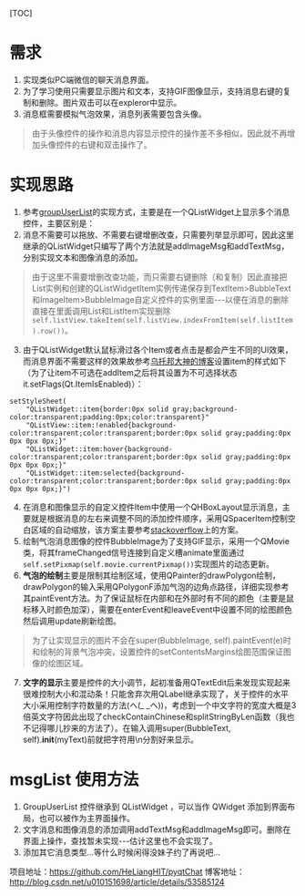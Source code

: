 [TOC]


# 需求
1. 实现类似PC端微信的聊天消息界面。
2. 为了学习使用只需要显示图片和文本，支持GIF图像显示，支持消息右键的复制和删除。图片双击可以在expleror中显示。
3. 消息框需要模拟气泡效果，消息列表需要包含头像。

> 由于头像控件的操作和消息内容显示控件的操作差不多相似，因此就不再增加头像控件的右键和双击操作了。


# 实现思路
1. 参考[groupUserList](https://github.com/HeLiangHIT/pyqtChat)的实现方式，主要是在一个QListWidget上显示多个消息控件，主要区别是：
2. 消息不需要可以拖放、不需要右键增删改查，只需要列举显示即可，因此这里继承的QListWidget只编写了两个方法就是addImageMsg和addTextMsg，分别实现文本和图像消息的添加。
> 由于这里不需要增删改查功能，而只需要右键删除（和复制）因此直接把List实例和创建的QListWidgetItem实例传递保存到TextItem>BubbleText和ImageItem>BubbleImage自定义控件的实例里面---以便在消息的删除直接在里面调用List和ListItem实现删除`self.listView.takeItem(self.listView.indexFromItem(self.listItem).row())`。
3. 由于QListWidget默认鼠标滑过各个Item或者点击是都会产生不同的UI效果，而消息界面不需要这样的效果故参考[乌托邦大神的博客](http://blog.csdn.net/taiyang1987912/article/details/40979309)设置item的样式如下（为了让item不可选在addItem之后将其设置为不可选择状态it.setFlags(Qt.ItemIsEnabled)）：
```
setStyleSheet(
    "QListWidget::item{border:0px solid gray;background-color:transparent;padding:0px;color:transparent}"  
    "QListView::item:!enabled{background-color:transparent;color:transparent;border:0px solid gray;padding:0px 0px 0px 0px;}"  
    "QListWidget::item:hover{background-color:transparent;color:transparent;border:0px solid gray;padding:0px 0px 0px 0px;}"  
    "QListWidget::item:selected{background-color:transparent;color:transparent;border:0px solid gray;padding:0px 0px 0px 0px;}")
```
4. 在消息和图像显示的自定义控件Item中使用一个QHBoxLayout显示消息，主要就是根据消息的左右来调整不同的添加控件顺序，采用QSpacerItem控制空白区域的自动缩放，该方案主要参考[stackoverflow](http://stackoverflow.com/questions/18047427/pyqt-sms-bubble-widget)上的方案。
5. 绘制气泡消息图像的控件BubbleImage为了支持GIF显示，采用一个QMovie类，将其frameChanged信号连接到自定义槽animate里面通过`self.setPixmap(self.movie.currentPixmap())`实现图片的动态更新。
6. **气泡的绘制**主要是限制其绘制区域，使用QPainter的drawPolygon绘制，drawPolygon的输入采用QPolygonF添加气泡的边角点路径，详细实现参考其paintEvent方法。为了保证鼠标在内部和在外部时有不同的颜色（主要是鼠标移入时颜色加深），需要在enterEvent和leaveEvent中设置不同的绘图颜色然后调用update刷新绘图。
> 为了让实现显示的图片不会在super(BubbleImage, self).paintEvent(e)时和绘制的背景气泡冲突，设置控件的setContentsMargins绘图范围保证图像的绘图区域。
7. **文字的显示**主要是控件的大小调节，起初准备用QTextEdit后来发现实现起来很难控制大小和混动条！只能舍弃次用QLabel继承实现了，关于控件的水平大小采用控制字符数量的方法(ヘ(_ _ヘ))，考虑到一个中文字符的宽度大概是3倍英文字符因此出现了checkContainChinese和splitStringByLen函数（我也不记得哪儿抄来的方法了）。在输入调用super(BubbleText, self).__init__(myText)前就把字符用\n分割好来显示。


# msgList 使用方法
<span id="UsingGuide"></span>
1. GroupUserList 控件继承到 QListWidget ，可以当作 QWidget 添加到界面布局，也可以被作为主界面操作。
2. 文字消息和图像消息的添加调用addTextMsg和addImageMsg即可。删除在界面上操作，查找暂未实现---估计这里也不会实现了。
3. 添加其它消息类型...等什么时候闲得没妹子约了再说吧...

项目地址：https://github.com/HeLiangHIT/pyqtChat
博客地址：http://blog.csdn.net/u010151698/article/details/53585124

